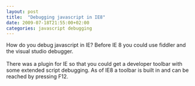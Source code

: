 ```yaml
---
layout: post
title:  "Debugging javascript in IE8"
date: 2009-07-18T21:55:00+02:00
categories: javascript debugging
---
```


How do you debug javascript in IE? Before IE 8 you could use fiddler and the visual studio debugger.<br><br>There was a plugin for IE so that you could get a developer toolbar with some extended script debugging. As of IE8 a toolbar is built in and can be reached by pressing F12.
<div style="clear: both;"></div>